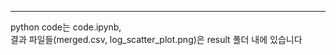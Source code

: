 
------------
python code는 code.ipynb,  
결과 파일들(merged.csv, log_scatter_plot.png)은 result 폴더 내에 있습니다
